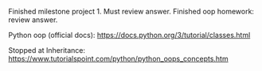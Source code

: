 Finished milestone project 1. Must review answer.
Finished oop homework: review answer.

Python oop (official docs):
https://docs.python.org/3/tutorial/classes.html

Stopped at Inheritance:
https://www.tutorialspoint.com/python/python_oops_concepts.htm